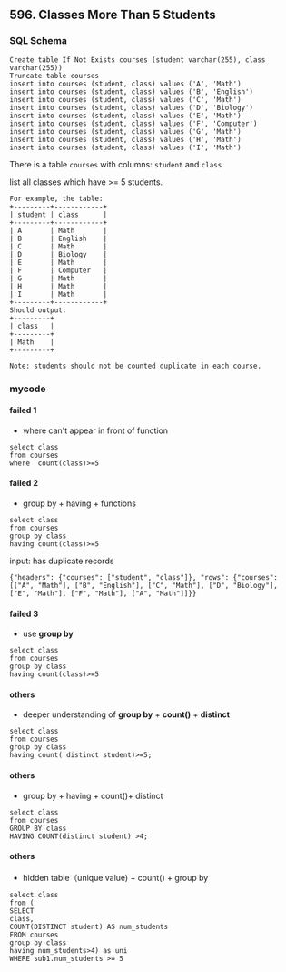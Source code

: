 ## 596. Classes More Than 5 Students

### SQL Schema
```mysql
Create table If Not Exists courses (student varchar(255), class varchar(255))
Truncate table courses
insert into courses (student, class) values ('A', 'Math')
insert into courses (student, class) values ('B', 'English')
insert into courses (student, class) values ('C', 'Math')
insert into courses (student, class) values ('D', 'Biology')
insert into courses (student, class) values ('E', 'Math')
insert into courses (student, class) values ('F', 'Computer')
insert into courses (student, class) values ('G', 'Math')
insert into courses (student, class) values ('H', 'Math')
insert into courses (student, class) values ('I', 'Math')
```

There is a table `courses` with columns: `student` and `class`

list all classes which have >= 5 students.
```
For example, the table:
+---------+------------+
| student | class      |
+---------+------------+
| A       | Math       |
| B       | English    |
| C       | Math       |
| D       | Biology    |
| E       | Math       |
| F       | Computer   |
| G       | Math       |
| H       | Math       |
| I       | Math       |
+---------+------------+
Should output:
+---------+
| class   |
+---------+
| Math    |
+---------+
 
Note: students should not be counted duplicate in each course.
```
### mycode

#### failed 1
* where can't appear in front of function
```mysql
select class
from courses
where  count(class)>=5
```

#### failed 2
* group by + having + functions
```mysql
select class
from courses
group by class
having count(class)>=5
```
input: has duplicate records
```
{"headers": {"courses": ["student", "class"]}, "rows": {"courses": [["A", "Math"], ["B", "English"], ["C", "Math"], ["D", "Biology"], ["E", "Math"], ["F", "Math"], ["A", "Math"]]}}
```

#### failed 3
* use **group by**
```mysql
select class 
from courses 
group by class 
having count(class)>=5
```
#### others
* deeper understanding of **group by** + **count()** + **distinct** 
```mysql
select class 
from courses 
group by class 
having count( distinct student)>=5;
```

#### others
* group by + having + count()+ distinct
```mysql
select class 
from courses
GROUP BY class
HAVING COUNT(distinct student) >4;
```

#### others
* hidden table（unique value) + count() + group by 
```mysql
select class
from (
SELECT 
class,
COUNT(DISTINCT student) AS num_students
FROM courses
group by class 
having num_students>4) as uni
WHERE sub1.num_students >= 5
```



